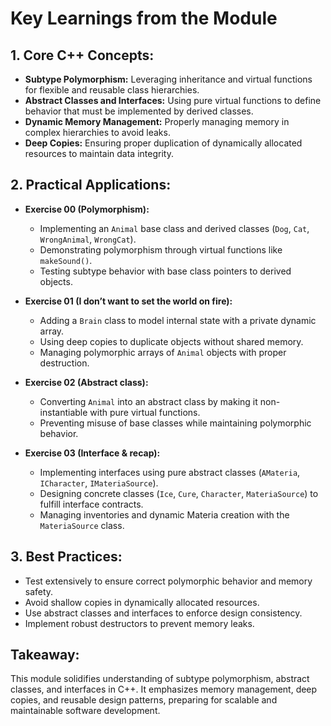 # Key Learnings from the Module

## 1. Core C++ Concepts:
- **Subtype Polymorphism:** Leveraging inheritance and virtual functions for flexible and reusable class hierarchies.
- **Abstract Classes and Interfaces:** Using pure virtual functions to define behavior that must be implemented by derived classes.
- **Dynamic Memory Management:** Properly managing memory in complex hierarchies to avoid leaks.
- **Deep Copies:** Ensuring proper duplication of dynamically allocated resources to maintain data integrity.

## 2. Practical Applications:

- **Exercise 00 (Polymorphism):**
  - Implementing an `Animal` base class and derived classes (`Dog`, `Cat`, `WrongAnimal`, `WrongCat`).
  - Demonstrating polymorphism through virtual functions like `makeSound()`.
  - Testing subtype behavior with base class pointers to derived objects.

- **Exercise 01 (I don’t want to set the world on fire):**
  - Adding a `Brain` class to model internal state with a private dynamic array.
  - Using deep copies to duplicate objects without shared memory.
  - Managing polymorphic arrays of `Animal` objects with proper destruction.

- **Exercise 02 (Abstract class):**
  - Converting `Animal` into an abstract class by making it non-instantiable with pure virtual functions.
  - Preventing misuse of base classes while maintaining polymorphic behavior.

- **Exercise 03 (Interface & recap):**
  - Implementing interfaces using pure abstract classes (`AMateria`, `ICharacter`, `IMateriaSource`).
  - Designing concrete classes (`Ice`, `Cure`, `Character`, `MateriaSource`) to fulfill interface contracts.
  - Managing inventories and dynamic Materia creation with the `MateriaSource` class.

## 3. Best Practices:
- Test extensively to ensure correct polymorphic behavior and memory safety.
- Avoid shallow copies in dynamically allocated resources.
- Use abstract classes and interfaces to enforce design consistency.
- Implement robust destructors to prevent memory leaks.

## Takeaway:
This module solidifies understanding of subtype polymorphism, abstract classes, and interfaces in C++. It emphasizes memory management, deep copies, and reusable design patterns, preparing for scalable and maintainable software development.
